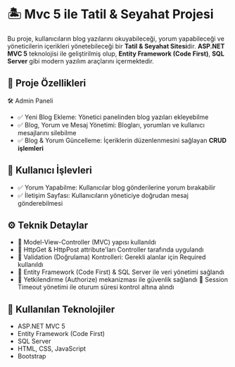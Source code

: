 # 🏝️ **Mvc 5 ile Tatil & Seyahat Projesi**
Bu proje, kullanıcıların blog yazılarını okuyabileceği, yorum yapabileceği ve yöneticilerin içerikleri yönetebileceği bir **Tatil & Seyahat Sitesi**dir. **ASP.NET MVC 5** teknolojisi ile geliştirilmiş olup, **Entity Framework (Code First)**, **SQL Server** gibi modern yazılım araçlarını içermektedir.
## 📌 **Proje Özellikleri**
🛠️ Admin Paneli
- ✅ Yeni Blog Ekleme: Yönetici panelinden blog yazıları ekleyebilme
- ✅ Blog, Yorum ve Mesaj Yönetimi: Blogları, yorumları ve kullanıcı mesajlarını silebilme
- ✅ Blog & Yorum Güncelleme: İçeriklerin düzenlenmesini sağlayan **CRUD işlemleri**
## 💬 **Kullanıcı İşlevleri**
- ✅ Yorum Yapabilme: Kullanıcılar blog gönderilerine yorum bırakabilir
- ✅ İletişim Sayfası: Kullanıcıların yöneticiye doğrudan mesaj gönderebilmesi
## ⚙️ **Teknik Detaylar**
- 🔹 Model-View-Controller (MVC) yapısı kullanıldı
- 🔹 HttpGet & HttpPost attribute'ları Controller tarafında uygulandı
- 🔹 Validation (Doğrulama) Kontrolleri: Gerekli alanlar için Required kullanıldı
- 🔹 Entity Framework (Code First) & SQL Server ile veri yönetimi sağlandı
- 🔹 Yetkilendirme (Authorize) mekanizması ile güvenlik sağlandı
 🔹 Session Timeout yönetimi ile oturum süresi kontrol altına alındı
## 🚀 **Kullanılan Teknolojiler**
- ASP.NET MVC 5
- Entity Framework (Code First)
- SQL Server
- HTML, CSS, JavaScript
- Bootstrap

